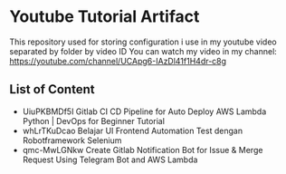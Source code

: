 # Youtube Tutorial Artifact
This repository used for storing configuration i use in my youtube video separated by folder by video ID
You can watch my video in my channel: https://youtube.com/channel/UCApg6-IAzDl41f1H4dr-c8g

## List of Content
- UiuPKBMDf5I Gitlab CI CD Pipeline for Auto Deploy AWS Lambda Python | DevOps for Beginner Tutorial
- whLrTKuDcao Belajar UI Frontend Automation Test dengan Robotframework Selenium
- qmc-MwLGNkw Create Gitlab Notification Bot for Issue & Merge Request Using Telegram Bot and AWS Lambda
